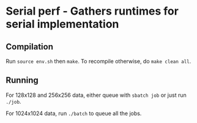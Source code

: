 # Serial perf - Gathers runtimes for serial implementation

## Compilation
Run `source env.sh` then `make`.
To recompile otherwise, do `make clean all`.

## Running
For 128x128 and 256x256 data, either queue with `sbatch job` or just run `./job`.

For 1024x1024 data, run `./batch` to queue all the jobs.